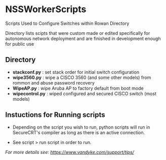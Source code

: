 # NSSWorkerScripts
Scripts Used to Configure Switches within Rowan Directory

Directory lists scipts that were custom made or edited specifically for autonomous network deployment and are finished in development enough for public use

## Directory
- **stackconf.py**    : set stack order for initial switch configuration
- **wipe3560.py**     : wipe a CISCO 3560 (and some other models) from rommon and abuse password recovery
- **WipeAP.py**       : wipe Aruba AP to factory default from boot mode
- **wipecontrol.py**  : wiped configured and secured CISCO switch (most models)

## Instuctions for Running scripts 

- Depending on the script you wish to run, python scripts will run in SecureCRT's compiler as long as there is an active connection.

- See script > run script in order to run.

*For more details see: https://www.vandyke.com/support/tips/*
